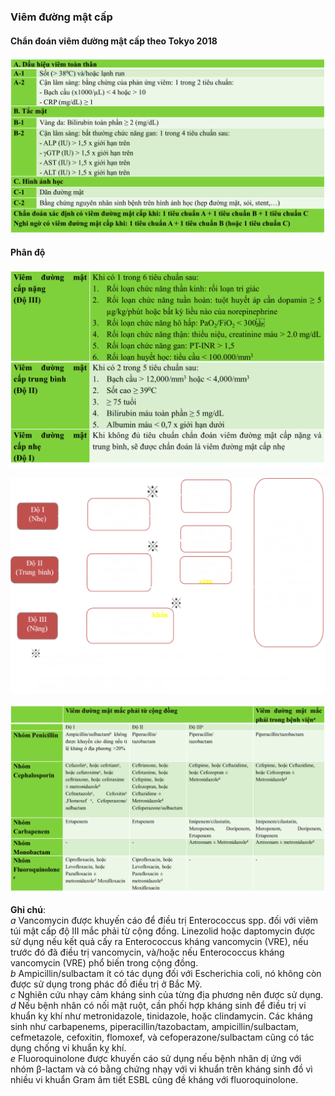 ### Viêm đường mật cấp  
#### Chẩn đoán viêm đường mật cấp theo Tokyo 2018  
![chandoanVIEMDUONGMAT_TG2018.png](../../../200%20Files/image/chandoanVIEMDUONGMAT_TG2018.png)  
#### Phân độ  
![phandoVIEMDUONGMAT_TG2018.png](../../../200%20Files/image/phandoVIEMDUONGMAT_TG2018.png)  
  
  
![Dieu tri viem duong mat cap - Tokyo 2018.png](../../../200%20Files/image/Dieu%20tri%20viem%20duong%20mat%20cap%20-%20Tokyo%202018.png)  
  
  
![777](../../../200%20Files/image/Picture2.png)  
  
**Ghi chú**:  
*a* Vancomycin được khuyến cáo để điều trị Enterococcus spp. đối với viêm túi mật cấp độ III mắc phải từ cộng đồng. Linezolid hoặc daptomycin được sử dụng nếu kết quả cấy ra Enterococcus kháng vancomycin (VRE), nếu trước đó đã điều trị vancomycin, và/hoặc nếu Enterococcus kháng vancomycin (VRE) phổ biến trong cộng đồng.  
*b* Ampicillin/sulbactam ít có tác dụng đối với Escherichia coli, nó không còn được sử dụng trong phác đồ điều trị ở Bắc Mỹ.  
*c* Nghiên cứu nhạy cảm kháng sinh của từng địa phương nên được sử dụng.  
*d* Nếu bệnh nhân có nối mật ruột, cần phối hợp kháng sinh để điều trị vi khuẩn kỵ khí như metronidazole, tinidazole, hoặc clindamycin. Các kháng sinh như carbapenems, piperacillin/tazobactam, ampicillin/sulbactam, cefmetazole, cefoxitin, flomoxef, và cefoperazone/sulbactam cũng có tác dụng chống vi khuẩn kỵ khí.  
*e* Fluoroquinolone được khuyến cáo sử dụng nếu bệnh nhân dị ứng với nhóm β-lactam và có bằng chứng nhạy với vi khuẩn trên kháng sinh đồ vì nhiều vi khuẩn Gram âm tiết ESBL cũng đề kháng với fluoroquinolone.